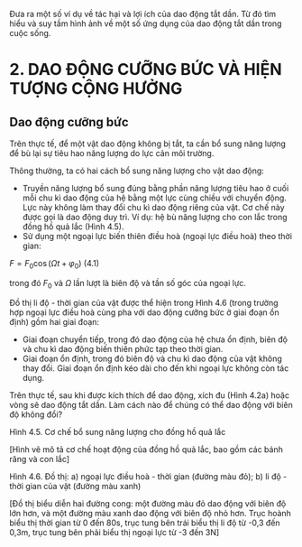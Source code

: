 Đưa ra một số ví dụ về tác hại và lợi ích của dao động tắt dần. Từ đó tìm hiểu và suy tầm hình ảnh về một số ứng dụng của dao động tắt dần trong cuộc sống.

# 2. DAO ĐỘNG CƯỠNG BỨC VÀ HIỆN TƯỢNG CỘNG HƯỞNG

## Dao động cưỡng bức

Trên thực tế, để một vật dao động không bị tắt, ta cần bổ sung năng lượng để bù lại sự tiêu hao năng lượng do lực cản môi trường.

Thông thường, ta có hai cách bổ sung năng lượng cho vật dao động:
- Truyền năng lượng bổ sung đúng bằng phần năng lượng tiêu hao ở cuối mỗi chu kì dao động của hệ bằng một lực cùng chiều với chuyển động. Lực này không làm thay đổi chu kì dao động riêng của vật. Cơ chế này được gọi là dao động duy trì. Ví dụ: hệ bù năng lượng cho con lắc trong đồng hồ quả lắc (Hình 4.5).
- Sử dụng một ngoại lực biến thiên điều hoà (ngoại lực điều hoà) theo thời gian:

$F = F_0 \cos(\Omega t + \varphi_0)$ (4.1)

trong đó $F_0$ và $\Omega$ lần lượt là biên độ và tần số góc của ngoại lực.

Đồ thị li độ - thời gian của vật được thể hiện trong Hình 4.6 (trong trường hợp ngoại lực điều hoà cùng pha với dao động cưỡng bức ở giai đoạn ổn định) gồm hai giai đoạn:
+ Giai đoạn chuyển tiếp, trong đó dao động của hệ chưa ổn định, biên độ và chu kì dao động biến thiên phức tạp theo thời gian.
+ Giai đoạn ổn định, trong đó biên độ và chu kì dao động của vật không thay đổi. Giai đoạn ổn định kéo dài cho đến khi ngoại lực không còn tác dụng.

Trên thực tế, sau khi được kích thích để dao động, xích đu (Hình 4.2a) hoặc vòng sẽ dao động tắt dần. Làm cách nào để chúng có thể dao động với biên độ không đổi?

Hình 4.5. Cơ chế bổ sung năng lượng cho đồng hồ quả lắc

[Hình vẽ mô tả cơ chế hoạt động của đồng hồ quả lắc, bao gồm các bánh răng và con lắc]

Hình 4.6. Đồ thị: a) ngoại lực điều hoà - thời gian (đường màu đỏ); b) li độ - thời gian của vật (đường màu xanh)

[Đồ thị biểu diễn hai đường cong: một đường màu đỏ dao động với biên độ lớn hơn, và một đường màu xanh dao động với biên độ nhỏ hơn. Trục hoành biểu thị thời gian từ 0 đến 80s, trục tung bên trái biểu thị li độ từ -0,3 đến 0,3m, trục tung bên phải biểu thị ngoại lực từ -3 đến 3N]
